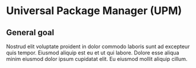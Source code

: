 # Universal Package Manager (UPM)
## General goal
Nostrud elit voluptate proident in dolor commodo laboris sunt ad excepteur quis tempor. Eiusmod aliquip est eu et ut qui labore. Dolore esse aliqua minim eiusmod dolor ipsum cupidatat elit. Eu eiusmod mollit aliquip cillum.